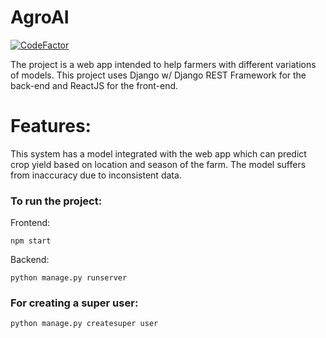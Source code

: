 # AgroAI
[![CodeFactor](https://www.codefactor.io/repository/github/rugz007/agroai/badge)](https://www.codefactor.io/repository/github/rugz007/agroai)

The project is a web app intended to help farmers with different variations of models.
This project uses Django w/ Django REST Framework for the back-end and ReactJS for the front-end.

# Features:
This system has a model integrated with the web app which can predict crop yield based on location and season of the farm.
The model suffers from inaccuracy due to inconsistent data.

### To run the project: 
Frontend: 

    npm start 
Backend: 

    python manage.py runserver
### For creating a super user:
    python manage.py createsuper user

